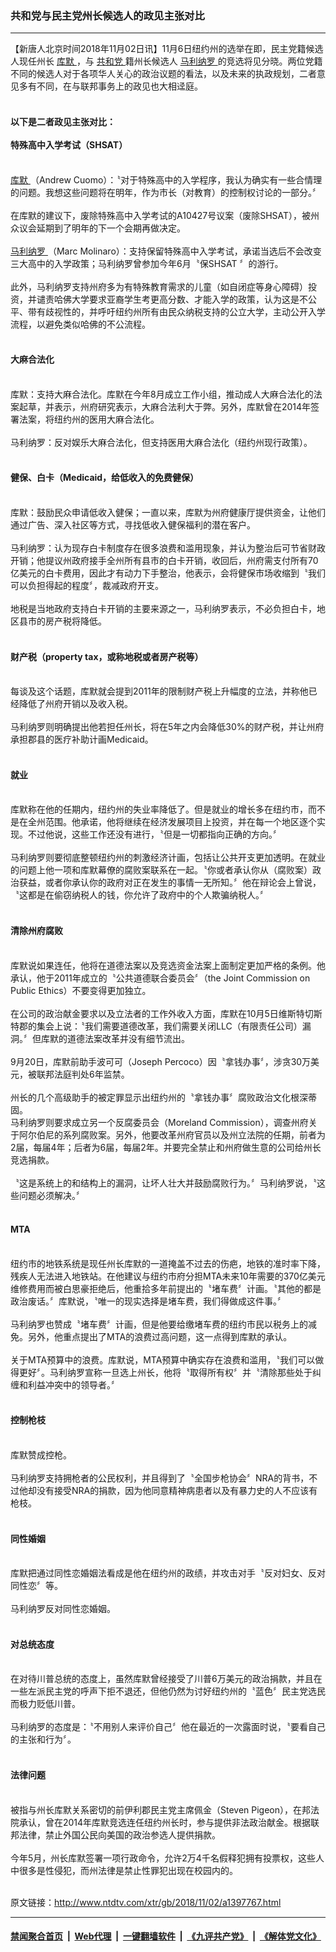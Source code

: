 ### 共和党与民主党州长候选人的政见主张对比
------------------------

<div class="wysiwyg">
 【新唐人北京时间2018年11月02日讯】11月6日纽约州的选举在即，民主党籍候选人现任州长
 <a href="http://www.ntdtv.com/xtr/gb/articlelistbytag_库默.html" target="_blank">
  库默
 </a>
 ，与
 <a href="http://www.ntdtv.com/xtr/gb/articlelistbytag_共和党.html" target="_blank">
  共和党
 </a>
 籍州长候选人
 <a href="http://www.ntdtv.com/xtr/gb/articlelistbytag_马利纳罗.html" target="_blank">
  马利纳罗
 </a>
 的竞选将见分晓。两位党籍不同的候选人对于各项华人关心的政治议题的看法，以及未来的执政规划，二者意见多有不同，在与联邦事务上的政见也大相迳庭。
 <br/>
 <br/>
 <h4>
  以下是二者政见主张对比：
  <br/>
  <br/>
  特殊高中入学考试（SHSAT）
 </h4>
 <br/>
 <a href="http://www.ntdtv.com/xtr/gb/articlelistbytag_库默.html" target="_blank">
  库默
 </a>
 （Andrew Cuomo）：〝对于特殊高中的入学程序，我认为确实有一些合情理的问题。我想这些问题将在明年，作为市长（对教育）的控制权讨论的一部分。〞
 <br/>
 <br/>
 在库默的建议下，废除特殊高中入学考试的A10427号议案（废除SHSAT），被州众议会延期到了明年的下一个会期再做决定。
 <br/>
 <br/>
 <a href="http://www.ntdtv.com/xtr/gb/articlelistbytag_马利纳罗.html" target="_blank">
  马利纳罗
 </a>
 （Marc Molinaro）：支持保留特殊高中入学考试，承诺当选后不会改变三大高中的入学政策；马利纳罗曾参加今年6月〝保SHSAT 〞的游行。
 <br/>
 <br/>
 此外，马利纳罗支持州府多为有特殊教育需求的儿童（如自闭症等身心障碍）投资，并谴责哈佛大学要求亚裔学生考更高分数、才能入学的政策，认为这是不公平、带有歧视性的，并呼吁纽约州所有由民众纳税支持的公立大学，主动公开入学流程，以避免类似哈佛的不公流程。
 <br/>
 <br/>
 <h4>
  大麻合法化
 </h4>
 <br/>
 库默：支持大麻合法化。库默在今年8月成立工作小组，推动成人大麻合法化的法案起草，并表示，州府研究表示，大麻合法利大于弊。另外，库默曾在2014年签署法案，将纽约州的医用大麻合法化。
 <br/>
 <br/>
 马利纳罗：反对娱乐大麻合法化，但支持医用大麻合法化（纽约州现行政策）。
 <br/>
 <br/>
 <h4>
  健保、白卡（Medicaid，给低收入的免费健保）
 </h4>
 <br/>
 库默：鼓励民众申请低收入健保；一直以来，库默为州府健康厅提供资金，让他们通过广告、深入社区等方式，寻找低收入健保福利的潜在客户。
 <br/>
 <br/>
 马利纳罗：认为现存白卡制度存在很多浪费和滥用现象，并认为整治后可节省财政开销；他提议州政府接手全州所有县市的白卡开销，收回后，州府需支付所有70亿美元的白卡费用，因此才有动力下手整治，他表示，会将健保市场收缩到〝我们可以负担得起的程度〞，裁减政府开支。
 <br/>
 <br/>
 地税是当地政府支持白卡开销的主要来源之一，马利纳罗表示，不必负担白卡，地区县市的房产税将降低。
 <br/>
 <br/>
 <h4>
  财产税（property tax，或称地税或者房产税等）
 </h4>
 <br/>
 每谈及这个话题，库默就会提到2011年的限制财产税上升幅度的立法，并称他已经降低了州府开销以及收入税。
 <br/>
 <br/>
 马利纳罗则明确提出他若担任州长，将在5年之内会降低30%的财产税，并让州府承担郡县的医疗补助计画Medicaid。
 <br/>
 <br/>
 <h4>
  就业
 </h4>
 <br/>
 库默称在他的任期内，纽约州的失业率降低了。但是就业的增长多在纽约市，而不是在全州范围。他承诺，他将继续在经济发展项目上投资，并在每一个地区逐个实现。不过他说，这些工作还没有进行，〝但是一切都指向正确的方向。〞
 <br/>
 <br/>
 马利纳罗则要彻底整顿纽约州的刺激经济计画，包括让公共开支更加透明。在就业的问题上他一项和库默幕僚的腐败案联系在一起。〝你或者承认你从（腐败案）政治获益，或者你承认你的政府对正在发生的事情一无所知。〞他在辩论会上曾说，〝这都是在偷窃纳税人的钱，你允许了政府中的个人欺骗纳税人。〞
 <br/>
 <br/>
 <h4>
  清除州府腐败
 </h4>
 <br/>
 库默说如果连任，他将在道德法案以及竞选资金法案上面制定更加严格的条例。他承认，他于2011年成立的〝公共道德联合委员会〞（the Joint Commission on Public Ethics）不要变得更加独立。
 <br/>
 <br/>
 在公司的政治献金要求以及立法者的工作外收入方面，库默在10月5日维斯特切斯特郡的集会上说：〝我们需要道德改革，我们需要关闭LLC（有限责任公司）漏洞。〞但库默的道德法案改革并没有细节流出。
 <br/>
 <br/>
 9月20日，库默前助手波可可（Joseph Percoco）因〝拿钱办事〞，涉贪30万美元，被联邦法庭判处6年监禁。
 <br/>
 <br/>
 州长的几个高级助手的被定罪显示出纽约州的〝拿钱办事〞腐败政治文化根深蒂固。
 <br/>
 马利纳罗则要求成立另一个反腐委员会（Moreland Commission），调查州府关于阿尔伯尼的系列腐败案。另外，他要改革州府官员以及州立法院的任期，前者为2届，每届4年；后者为6届，每届2年。并要完全禁止和州府做生意的公司给州长竞选捐款。
 <br/>
 <br/>
 〝这是系统上的和结构上的漏洞，让坏人壮大并鼓励腐败行为。〞马利纳罗说，〝这些问题必须解决。〞
 <br/>
 <br/>
 <h4>
  MTA
 </h4>
 <br/>
 纽约市的地铁系统是现任州长库默的一道掩盖不过去的伤疤，地铁的准时率下降，残疾人无法进入地铁站。在他建议与纽约市府分担MTA未来10年需要的370亿美元维修费用而被白思豪拒绝后，他重拾多年前提出的〝堵车费〞计画。〝其他的都是政治废话。〞库默说，〝唯一的现实选择是堵车费，我们得做成这件事。〞
 <br/>
 <br/>
 马利纳罗也赞成〝堵车费〞计画，但是他要给缴堵车费的纽约市民以税务上的减免。另外，他重点提出了MTA的浪费过高问题，这一点得到库默的承认。
 <br/>
 <br/>
 关于MTA预算中的浪费。库默说，MTA预算中确实存在浪费和滥用，〝我们可以做得更好〞。马利纳罗宣称一旦选上州长，他将〝取得所有权〞并〝清除那些处于纠缠和利益冲突中的领导者。〞
 <br/>
 <br/>
 <h4>
  控制枪枝
 </h4>
 <br/>
 库默赞成控枪。
 <br/>
 <br/>
 马利纳罗支持拥枪者的公民权利，并且得到了〝全国步枪协会〞NRA的背书，不过他却没有接受NRA的捐款，因为他同意精神病患者以及有暴力史的人不应该有枪枝。
 <br/>
 <br/>
 <h4>
  同性婚姻
 </h4>
 <br/>
 库默把通过同性恋婚姻法看成是他在纽约州的政绩，并攻击对手〝反对妇女、反对同性恋〞等。
 <br/>
 <br/>
 马利纳罗反对同性恋婚姻。
 <br/>
 <br/>
 <h4>
  对总统态度
 </h4>
 <br/>
 在对待川普总统的态度上，虽然库默曾经接受了川普6万美元的政治捐款，并且在一些左派民主党的呼声下拒不退还，但他仍然为讨好纽约州的〝蓝色〞民主党选民而极力贬低川普。
 <br/>
 <br/>
 马利纳罗的态度是：〝不用别人来评价自己〞他在最近的一次露面时说，〝要看自己的主张和行为〞。
 <br/>
 <br/>
 <h4>
  法律问题
 </h4>
 <br/>
 被指与州长库默关系密切的前伊利郡民主党主席佩金（Steven Pigeon），在邦法院承认，曾在2014年库默竞选连任纽约州长时，参与提供非法政治献金。根据联邦法律，禁止外国公民向美国的政治参选人提供捐款。
 <br/>
 <br/>
 今年5月，州长库默签署一项行政命令，允许2万4千名假释犯拥有投票权，这些人中很多是性侵犯，而州法律是禁止性罪犯出现在校园内的。
</div>

<br/>原文链接：http://www.ntdtv.com/xtr/gb/2018/11/02/a1397767.html


------------------------
#### [禁闻聚合首页](https://github.com/gfw-breaker/banned-news/blob/master/README.md) &nbsp;|&nbsp; [Web代理](https://github.com/gfw-breaker/open-proxy/blob/master/README.md) &nbsp;|&nbsp; [一键翻墙软件](https://github.com/gfw-breaker/nogfw/blob/master/README.md) &nbsp;|&nbsp; [《九评共产党》](https://github.com/gfw-breaker/9ping.md/blob/master/README.md#九评之一评共产党是什么) &nbsp;|&nbsp; [《解体党文化》](https://github.com/gfw-breaker/jtdwh.md/blob/master/README.md#绪论)